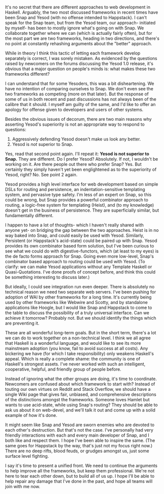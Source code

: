 It's no secret that there are different approaches to web development in
Haskell. Arguably, the two most discussed frameworks in recent times have been
Snap and Yesod (with no offense intended to Happstack). I can't speak for the
Snap team, but from the Yesod team, our approach- initiated by myself- has been
to mostly ignore what's going on with Snap. We collaborate together where we
can (which is actually fairly often), but for the most part we are two
frameworks, heading in two directions, and there's no point at constantly
rehashing arguments about the "better" approach.

While in theory I think this tactic of letting each framework develop
separately is correct, I was sorely mistaken. As evidenced by the questions
raised by newcomers on the forums discussing the Yesod 1.0 release, it's
obvious that a major question on people's minds is: what makes these two
frameworks different?

I can understand that for some Yesoders, this was a bit disheartening. We have
no intention of comparing ourselves to Snap. We don't even see the two
frameworks as competing (more on that later). But the response of some of us in
both recent and past discussions has not always been of the calibre that it
should. I myself am guilty of the same, and I'd like to offer an apology for
offense given to developers and users of other systems.

Besides the obvious issues of decorum, there are two main reasons why asserting
Yesod's superiority is not an appropriate way to respond to questions:

1. Aggressively defending Yesod doesn't make us look any better.
2. Yesod is *not* superior to Snap.

Yes, read that second point again. I'll repeat it: __Yesod is not superior to Snap.__
They are different. Do I prefer Yesod? Absolutely. If not, I wouldn't
be working on it. Are there people out there who prefer Snap? Yes. But
certainly they simply haven't yet been englightened as to the superiority of
Yesod, right? No. See point 2 again.

Yesod provides a high level interface for web development based on simple DSLs
for routing and persistence, an indentation-sensitive templating system, and
pervasive type safety. I'm less of an expert on Snap, so this could be wrong,
but Snap provides a powerful combinator approach to routing, a logic-free
system for templating (Heist), and (to my knowledge) doesn't get in the
business of persistence. They are superficially similar, but fundamentally
different.

I happen to have a lot of thoughts- which I haven't really shared with anyone
yet- on bridging the gap between the two approaches. Heist is in no way baked
into Snap, and could easily be used with Yesod. Similarly, Persistent (or
Happstack's acid-state) could be paired up with Snap. Yesod provides its own
combinator based form solution, but I've been curious to see what we could do
with digestive-functors, which (at least to my eyes) is the de facto forms
approach for Snap. Going even more low-level, Snap's combinator based
approach to routing could be used with Yesod. (To clarify: we can make Yesod
applications without any Template Haskell or Quasi-Quotations. I've done proofs
of concept before, and think this could be something interesting to discuss
later.)

But ideally, I could see integration run even deeper. There is absolutely no
technical reason we need two separate web servers. I've been pushing for
adoption of WAI by other frameworks for a long time. It's currently being used
by other frameworks like Webwire and Scotty, and by standalone applications
like Hoogle, but I would like Snap and Happstack to come to the table to
discuss the possibility of a truly universal interface. Can we achieve it
tomorrow? Probably not. But we should identify the things which are preventing
it.

These are all wonderful long-term goals. But in the short term, there's a lot
we can do to work together on a non-technical level. I think we all agree that
Haskell is a wonderful language, and would like to see its more mainstream
adoption (you know, fail to avoid success at all costs). Any bickering we have
(for which I take responsibility) only weakens Haskell's appeal. Which is
really a complete shame: the community is one of Haskell's strongest assets.
I've never worked with such an intelligent, cooperative, helpful, and friendly
group of people before.

Instead of ignoring what the other groups are doing, it's time to coordinate.
Newcomers are confused about which framework to start with? Instead of touting
our own virtues on Reddit and Stack Overflow, we should have a single Wiki page
that gives fair, unbiased, and comprehensive descriptions of the distinctions
amongst the frameworks. Someone loves Hamlet but wants to use acid-state,
while using Snap's routing? They should be able to ask us about it on
web-devel, and we'll talk it out and come up with a solid example of how it's
done.

It might seem like Snap and Yesod are sworn enemies who are devoted to each
other's destruction. But that's not the case. I've personally had very friendly
interactions with each and every main developer of Snap, and I both like and
respect them. I hope I've been able to inspire the same. (The same goes for
Happstack by the way, that's just not my focus right now.) There are no deep
rifts, blood feuds, or grudges amongst us, just some surface level fighting.

I say it's time to present a unified front. We need to continue the arguments
to help improve all the frameworks, but keep them professional. We're not here
to tear each other down, but to build all of us up. I hope I'll be able to help
repair any damage that I've done in the past, and hope all teams will join with
me now.
